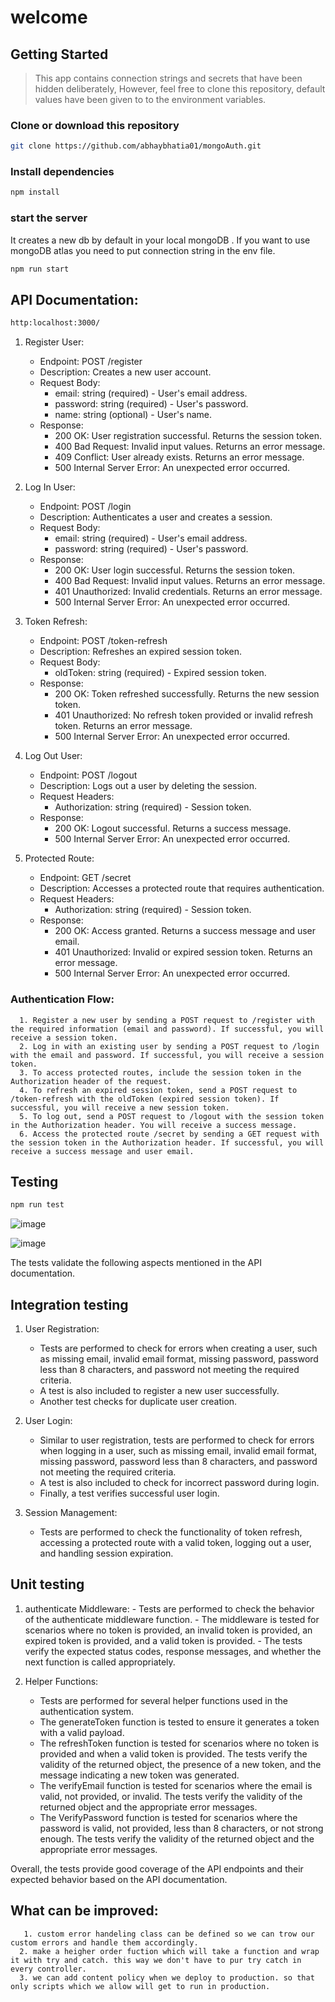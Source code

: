 # welcome
## Getting Started

> This app contains connection strings and secrets that have been hidden deliberately, However, feel free to clone this repository, default values have been given to to the environment variables.
### Clone or download this repository

```sh
git clone https://github.com/abhaybhatia01/mongoAuth.git
```

### Install dependencies

```sh
npm install
```


### start the server 
It creates a new db by default in your local mongoDB .
If you want to use mongoDB atlas you need to put connection string in the env file.
```sh
npm run start
```


## API Documentation:
```sh
http:localhost:3000/
```

   1. Register User:
      - Endpoint: POST /register
      - Description: Creates a new user account.
      - Request Body:
        - email: string (required) - User's email address.
        - password: string (required) - User's password.
        - name: string (optional) - User's name.
      - Response:
        - 200 OK: User registration successful. Returns the session token.
        - 400 Bad Request: Invalid input values. Returns an error message.
        - 409 Conflict: User already exists. Returns an error message.
        - 500 Internal Server Error: An unexpected error occurred.
   
   2. Log In User:
      - Endpoint: POST /login
      - Description: Authenticates a user and creates a session.
      - Request Body:
        - email: string (required) - User's email address.
        - password: string (required) - User's password.
      - Response:
        - 200 OK: User login successful. Returns the session token.
        - 400 Bad Request: Invalid input values. Returns an error message.
        - 401 Unauthorized: Invalid credentials. Returns an error message.
        - 500 Internal Server Error: An unexpected error occurred.
   
   3. Token Refresh:
      - Endpoint: POST /token-refresh
      - Description: Refreshes an expired session token.
      - Request Body:
        - oldToken: string (required) - Expired session token.
      - Response:
        - 200 OK: Token refreshed successfully. Returns the new session token.
        - 401 Unauthorized: No refresh token provided or invalid refresh token. Returns an error message.
        - 500 Internal Server Error: An unexpected error occurred.
   
   4. Log Out User:
      - Endpoint: POST /logout
      - Description: Logs out a user by deleting the session.
      - Request Headers:
        - Authorization: string (required) - Session token.
      - Response:
        - 200 OK: Logout successful. Returns a success message.
        - 500 Internal Server Error: An unexpected error occurred.
   
   5. Protected Route:
      - Endpoint: GET /secret
      - Description: Accesses a protected route that requires authentication.
      - Request Headers:
        - Authorization: string (required) - Session token.
      - Response:
        - 200 OK: Access granted. Returns a success message and user email.
        - 401 Unauthorized: Invalid or expired session token. Returns an error message.
        - 500 Internal Server Error: An unexpected error occurred.
   
   ### Authentication Flow:
      1. Register a new user by sending a POST request to /register with the required information (email and password). If successful, you will receive a session token.
      2. Log in with an existing user by sending a POST request to /login with the email and password. If successful, you will receive a session token.
      3. To access protected routes, include the session token in the Authorization header of the request.
      4. To refresh an expired session token, send a POST request to /token-refresh with the oldToken (expired session token). If successful, you will receive a new session token.
      5. To log out, send a POST request to /logout with the session token in the Authorization header. You will receive a success message.
      6. Access the protected route /secret by sending a GET request with the session token in the Authorization header. If successful, you will receive a success message and user email.

## Testing 
```sh
npm run test
```
   ![image](https://github.com/abhaybhatia01/mongoAuth/assets/85993083/89b80fdd-d08f-430a-a198-25558b05fcf3)
   
   ![image](https://github.com/abhaybhatia01/mongoAuth/assets/85993083/fdcd3566-6b4f-4580-b535-5beb791a5c90)
   
   
   The tests validate the following aspects mentioned in the API documentation.
   ## Integration testing 
   1. User Registration: 
      - Tests are performed to check for errors when creating a user, such as missing email, invalid email format, missing password, password less than 8 characters, and password not meeting the required criteria. 
      - A test is also included to register a new user successfully. 
      - Another test checks for duplicate user creation. 
    
   2. User Login: 
      - Similar to user registration, tests are performed to check for errors when logging in a user, such as missing email, invalid email format, missing password, password less than 8 characters, and password not meeting the required criteria. 
      - A test is also included to check for incorrect password during login. 
      - Finally, a test verifies successful user login. 
    
   3. Session Management: 
      - Tests are performed to check the functionality of token refresh, accessing a protected route with a valid token, logging out a user, and handling session expiration. 
   
   ## Unit testing 
   1.  authenticate  Middleware: 
      - Tests are performed to check the behavior of the  authenticate  middleware function. 
      - The middleware is tested for scenarios where no token is provided, an invalid token is provided, an expired token is provided, and a valid token is provided. 
      - The tests verify the expected status codes, response messages, and whether the  next  function is called appropriately. 
   
   2. Helper Functions: 
      - Tests are performed for several helper functions used in the authentication system. 
      - The  generateToken  function is tested to ensure it generates a token with a valid payload. 
      - The  refreshToken  function is tested for scenarios where no token is provided and when a valid token is provided. The tests verify the validity of the returned object, the presence of a new token, and the message indicating a new token was generated. 
      - The  verifyEmail  function is tested for scenarios where the email is valid, not provided, or invalid. The tests verify the validity of the returned object and the appropriate error messages. 
      - The  VerifyPassword  function is tested for scenarios where the password is valid, not provided, less than 8 characters, or not strong enough. The tests verify the validity of the returned object and the appropriate error messages. 


Overall, the tests provide good coverage of the API endpoints and their expected behavior based on the API documentation.
## What can be improved:
       1. custom error handeling class can be defined so we can trow our custom errors and handle them accordingly.
      2. make a heigher order fuction which will take a function and wrap it with try and catch. this way we don't have to pur try catch in every controller.
      3. we can add content policy when we deploy to production. so that only scripts which we allow will get to run in production.
   
